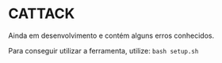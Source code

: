 # CATTACK
Ainda em desenvolvimento e contém alguns erros conhecidos.

Para conseguir utilizar a ferramenta, utilize:
```bash setup.sh```
